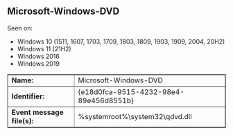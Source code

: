 ## Microsoft-Windows-DVD

Seen on:
* Windows 10 (1511, 1607, 1703, 1709, 1803, 1809, 1903, 1909, 2004, 20H2)
* Windows 11 (21H2)
* Windows 2016
* Windows 2019

<table border="1" class="docutils">
  <tbody>
    <tr>
      <td><b>Name:</b></td>
      <td>Microsoft-Windows-DVD</td>
    </tr>
    <tr>
      <td><b>Identifier:</b></td>
      <td>{e18d0fca-9515-4232-98e4-89e456d8551b}</td>
    </tr>
    <tr>
      <td><b>Event message file(s):</b></td>
      <td>%systemroot%\system32\qdvd.dll</td>
    </tr>
  </tbody>
</table>

&nbsp;

